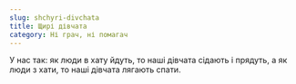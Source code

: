 ```yaml
---
slug: shchyri-divchata
title: Щирі дівчата
category: Ні грач, ні помагач
---
```

У нас так: як люди в хату йдуть, то наші дівчата сідають і прядуть, а як люди з хати, то наші дівчата лягають спати.

